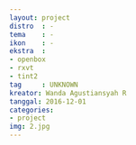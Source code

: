```yaml
---
layout: project
distro	: -
tema 	: -
ikon	: -
ekstra	:
- openbox
- rxvt
- tint2
tag 	: UNKNOWN
kreator: ‎Wanda Agustiansyah R‎ 
tanggal: 2016-12-01
categories:
- project
img: 2.jpg
---
```

